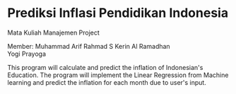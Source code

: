 # Prediksi Inflasi Pendidikan Indonesia
Mata Kuliah Manajemen Project 

Member:
Muhammad Arif Rahmad S 
Kerin Al Ramadhan  
Yogi Prayoga

This program will calculate and predict the inflation of Indonesian's Education.
The program will implement the Linear Regression from Machine learning and predict the inflation for each month due to user's input.
